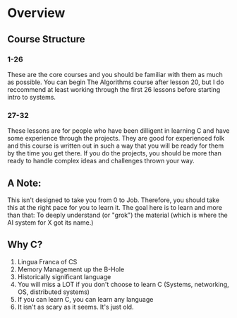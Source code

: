 # Overview

## Course Structure

### 1-26
These are the core courses and you should be familiar with them as much as possible. You can begin The Algorithms course after lesson 20, but I do reccommend at least working
through the first 26 lessons before starting intro to systems.

### 27-32

These lessons are for people who have been dilligent in learning C and have some experience through the projects. They are good for experienced folk and this course is written out in such a way that you will be ready for them by the time you get there.
If you do the projects, you should be more than ready to handle complex ideas and challenges thrown your way.


## A Note:
This isn't designed to take you from 0 to Job. Therefore, you should take this at the right pace for you to learn it. The goal here is to learn and more than that: To deeply understand (or "grok") the material (which is where the AI system for X got its name.) 

## Why C?

1. Lingua Franca of CS
2. Memory Management up the B-Hole
3. Historically significant language
4. You will miss a LOT if you don't choose to learn C (Systems, networking, OS, distributed systems)
5. If you can learn C, you can learn any language
6. It isn't as scary as it seems. It's just old.

